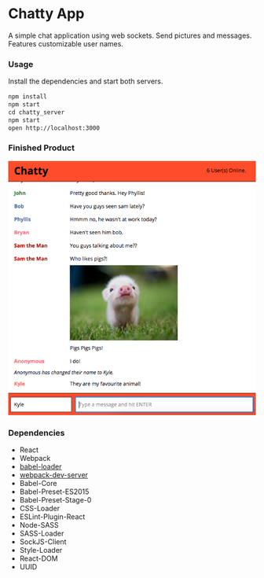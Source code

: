 Chatty App
=====================

A simple chat application using web sockets. Send pictures and messages. Features customizable user names.


### Usage

Install the dependencies and start both servers.

```
npm install
npm start
cd chatty_server
npm start
open http://localhost:3000
```

### Finished Product

!["A screenshot of the chat interface."](https://github.com/bdhunter3141/chatty-app/blob/master/docs/chat-screenshot.png?raw=true)


### Dependencies

* React
* Webpack
* [babel-loader](https://github.com/babel/babel-loader)
* [webpack-dev-server](https://github.com/webpack/webpack-dev-server)
* Babel-Core
* Babel-Preset-ES2015
* Babel-Preset-Stage-0
* CSS-Loader
* ESLint-Plugin-React
* Node-SASS
* SASS-Loader
* SockJS-Client
* Style-Loader
* React-DOM
* UUID
